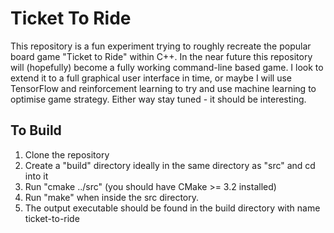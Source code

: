 # Ticket To Ride
This repository is a fun experiment trying to roughly recreate the popular board game "Ticket to Ride" within C++. In the
near future this repository will (hopefully) become a fully working command-line based game. I look to extend it to a full
graphical user interface in time, or maybe I will use TensorFlow and reinforcement learning to try and use machine learning
to optimise game strategy. Either way stay tuned - it should be interesting.

## To Build
1. Clone the repository
2. Create a "build" directory ideally in the same directory as "src" and cd into it
3. Run "cmake ../src" (you should have CMake >= 3.2 installed)
4. Run "make" when inside the src directory. 
5. The output executable should be found in the build directory with name ticket-to-ride

